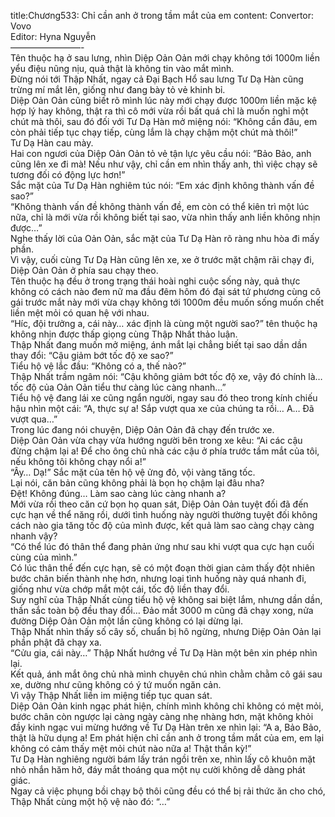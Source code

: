 title:Chương533: Chỉ cần anh ở trong tầm mắt của em
content:
Convertor: Vovo<br>Editor: Hyna Nguyễn<br>————————-<br>Tên thuộc hạ ở sau lưng, nhìn Diệp Oản Oản mới chạy không tới 1000m liền yểu điệu nũng nịu, quả thật là không tin vào mắt mình.<br>Đừng nói tới Thập Nhất, ngay cả Đại Bạch Hổ sau lưng Tư Dạ Hàn cũng trừng mí mắt lên, giống như đang bày tỏ vẻ khinh bỉ.<br>Diệp Oản Oản cũng biết rõ mình lúc này mới chạy được 1000m liền mặc kệ hợp lý hay không, thật ra thì cô mới vừa rồi bất quá chỉ là muốn nghỉ một chút mà thôi, sau đó đối với Tư Dạ Hàn mở miệng nói: “Không cần đâu, em còn phải tiếp tục chạy tiếp, cùng lắm là chạy chậm một chút mà thôi!”<br>Tư Dạ Hàn cau mày.<br>Hai con ngươi của Diệp Oản Oản tỏ vẻ tận lực yêu cầu nói: “Bảo Bảo, anh cũng lên xe đi mà! Nếu như vậy, chỉ cần em nhìn thấy anh, thì việc chạy sẽ tương đối có động lực hơn!”<br>Sắc mặt của Tư Dạ Hàn nghiêm túc nói: “Em xác định không thành vấn đề sao?”<br>“Không thành vấn đề không thành vấn đề, em còn có thể kiên trì một lúc nữa, chỉ là mới vừa rồi không biết tại sao, vừa nhìn thấy anh liền không nhịn được…”<br>Nghe thấy lời của Oản Oản, sắc mặt của Tư Dạ Hàn rõ ràng nhu hòa đi mấy phần.<br>Vì vậy, cuối cùng Tư Dạ Hàn cũng lên xe, xe ở trước mặt chậm rãi chạy đi, Diệp Oản Oản ở phía sau chạy theo.<br>Tên thuộc hạ đều ở trong trạng thái hoài nghi cuộc sống này, quả thực không có cách nào đem nữ ma đầu đêm hôm đó đại sát tứ phương cùng cô gái trước mắt này mới vừa chạy không tới 1000m đều muốn sống muốn chết liền mệt mỏi có quan hệ với nhau.<br>“Híc, đội trưởng a, cái này… xác định là cùng một người sao?” tên thuộc hạ không nhịn được thấp giọng cùng Thập Nhất thảo luận.<br>Thập Nhất đang muốn mở miệng, ánh mắt lại chẳng biết tại sao dần dần thay đổi: “Cậu giảm bớt tốc độ xe sao?”<br>Tiểu hộ vệ lắc đầu: “Không có a, thế nào?”<br>Thập Nhất trầm ngâm nói: “Cậu không giảm bớt tốc độ xe, vậy đó chính là… tốc độ của Oản Oản tiểu thư càng lúc càng nhanh…”<br>Tiểu hộ vệ đang lái xe cũng ngẩn người, ngay sau đó theo trong kính chiếu hậu nhìn một cái: “A, thực sự a! Sắp vượt qua xe của chúng ta rồi… A… Đã vượt qua…”<br>Trong lúc đang nói chuyện, Diệp Oản Oản đã chạy đến trước xe.<br>Diệp Oản Oản vừa chạy vừa hướng người bên trong xe kêu: “Ai các cậu đừng chậm lại a! Để cho ông chủ nhà các cậu ở phía trước tầm mắt của tôi, nếu không tôi không chạy nổi a!”<br>“Ây… Dạ!” Sắc mặt của tên hộ vệ ửng đỏ, vội vàng tăng tốc.<br>Lại nói, căn bản cũng không phải là bọn họ chậm lại đâu nha?<br>Đệt! Không đúng… Làm sao càng lúc càng nhanh a?<br>Mới vừa rồi theo căn cứ bọn họ quan sát, Diệp Oản Oản tuyệt đối đã đến cực hạn về thể năng rồi, dưới tình huống này người thường tuyệt đối không cách nào gia tăng tốc độ của mình được, kết quả làm sao càng chạy càng nhanh vậy?<br>“Có thể lúc đó thân thể đang phản ứng như sau khi vượt qua cực hạn cuối cùng của mình.”<br>Có lúc thân thể đến cực hạn, sẽ có một đoạn thời gian cảm thấy đột nhiên bước chân biến thành nhẹ hơn, nhưng loại tình huống này quá nhanh đi, giống như vừa chớp mắt một cái, tốc độ liền thay đổi.<br>Suy nghĩ của Thập Nhất cùng tiểu hộ vệ không sai biệt lắm, nhưng dần dần, thần sắc toàn bộ đều thay đổi… Đảo mắt 3000 m cũng đã chạy xong, nửa đường Diệp Oản Oản một lần cũng không có lại dừng lại.<br>Thập Nhất nhìn thấy số cây số, chuẩn bị hô ngừng, nhưng Diệp Oản Oản lại phần phật đã chạy xa.<br>“Cửu gia, cái này…” Thập Nhất hướng về Tư Dạ Hàn một bên xin phép nhìn lại.<br>Kết quả, ánh mắt ông chủ nhà mình chuyên chú nhìn chằm chằm cô gái sau xe, dường như cũng không có ý tứ muốn ngăn cản.<br>Vì vậy Thập Nhất liền im miệng tiếp tục quan sát.<br>Diệp Oản Oản kinh ngạc phát hiện, chính mình không chỉ không có mệt mỏi, bước chân còn ngược lại càng ngày càng nhẹ nhàng hơn, mặt không khỏi đầy kinh ngạc vui mừng hướng về Tư Dạ Hàn trên xe nhìn lại: “A a, Bảo Bảo, thật là hữu dụng a! Em phát hiện chỉ cần anh ở trong tầm mắt của em, em lại không có cảm thấy mệt mỏi chút nào nữa a! Thật thần kỳ!”<br>Tư Dạ Hàn nghiêng người bám lấy trán ngồi trên xe, nhìn lấy cô khuôn mặt nhỏ nhắn hăm hở, đáy mắt thoáng qua một nụ cười không dễ dàng phát giác.<br>Ngay cả việc phụng bồi chạy bộ thôi cũng đều có thể bị rải thức ăn cho chó, Thập Nhất cùng một hộ vệ nào đó: “…”